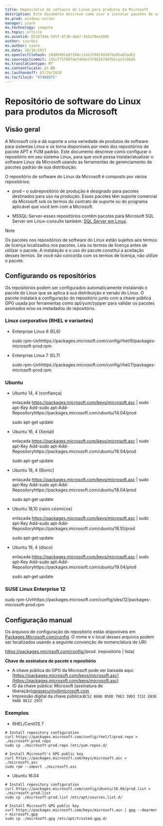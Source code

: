 ```yaml
---
title: Repositório de software do Linux para produtos da Microsoft
description: Este documento descreve como usar e instalar pacotes de software do Linux para produtos da Microsoft.
ms.prod: windows-server
manager: szark
ms.technology: compute
ms.topic: article
ms.assetid: b5387444-595f-4f38-abb7-163a70ea1895
author: szarkos
ms.author: szark
ms.date: 10/16/2017
ms.openlocfilehash: 28d86981e87184c11eb37981945876e05a83ad62
ms.sourcegitcommit: 145cf75f89f4e7460e737861b7407b5cee7c6645
ms.translationtype: MT
ms.contentlocale: pt-BR
ms.lasthandoff: 07/29/2020
ms.locfileid: "87408875"
---
```

# <a name="linux-software-repository-for-microsoft-products"></a>Repositório de software do Linux para produtos da Microsoft

## <a name="overview"></a>Visão geral

A Microsoft cria e dá suporte a uma variedade de produtos de software para sistemas Linux e os torna disponíveis por meio dos repositórios de pacote APT e YUM padrão. Este documento descreve como configurar o repositório em seu sistema Linux, para que você possa instalar/atualizar o software Linux da Microsoft usando as ferramentas de gerenciamento de pacotes padrão de sua distribuição.

O repositório de software do Linux da Microsoft é composto por vários repositórios:

 - prod – o subrepositório de produção é designado para pacotes destinados para uso na produção. Esses pacotes têm suporte comercial da Microsoft sob os termos do contrato de suporte ou do programa aplicável que você tem com a Microsoft.

 - MSSQL-Server-esses repositórios contêm pacotes para Microsoft SQL Server em Linux-consulte também: [SQL Server em Linux](https://www.microsoft.com/sql-server/sql-server-vnext-including-Linux).

> [!NOTE]
> Os pacotes nos repositórios de software do Linux estão sujeitos aos termos de licença localizados nos pacotes. Leia os termos de licença antes de utilizar o pacote. A instalação e o uso do pacote constitui a aceitação desses termos. Se você não concorda com os termos de licença, não utilize o pacote.

## <a name="configuring-the-repositories"></a>Configurando os repositórios

Os repositórios podem ser configurados automaticamente instalando o pacote do Linux que se aplica à sua distribuição e versão do Linux. O pacote instalará a configuração do repositório junto com a chave pública GPG usada por ferramentas como apt/yum/zypper para validar os pacotes assinados e/ou os metadados do repositório.

### <a name="enterprise-linux-rhel-and-variants"></a>Linux corporativo (RHEL e variantes)

- Enterprise Linux 6 (EL6)<p>sudo rpm-Uvhhttps://packages.microsoft.com/config/rhel/6/packages-microsoft-prod.rpm

- Enterprise Linux 7 (EL7)<p>sudo rpm-Uvhhttps://packages.microsoft.com/config/rhel/7/packages-microsoft-prod.rpm


### <a name="ubuntu"></a>Ubuntu

 - Ubuntu 14, 4 (confiança)<p>enlaçada https://packages.microsoft.com/keys/microsoft.asc | sudo apt-Key Add-sudo apt-Add-Repositoryhttps://packages.microsoft.com/ubuntu/14.04/prod<p>sudo apt-get update

 - Ubuntu 16, 4 (Xenial)<p>enlaçada https://packages.microsoft.com/keys/microsoft.asc | sudo apt-Key Add-sudo apt-Add-Repositoryhttps://packages.microsoft.com/ubuntu/16.04/prod<p>sudo apt-get update

 - Ubuntu 18, 4 (Bionic)<p>enlaçada https://packages.microsoft.com/keys/microsoft.asc | sudo apt-Key Add-sudo apt-Add-Repositoryhttps://packages.microsoft.com/ubuntu/18.04/prod<p>sudo apt-get update

 - Ubuntu 18,10 (raios cósmicos)<p>enlaçada https://packages.microsoft.com/keys/microsoft.asc | sudo apt-Key Add-sudo apt-Add-Repositoryhttps://packages.microsoft.com/ubuntu/18.10/prod<p>sudo apt-get update

 - Ubuntu 19, 4 (disco)<p>enlaçada https://packages.microsoft.com/keys/microsoft.asc | sudo apt-Key Add-sudo apt-Add-Repositoryhttps://packages.microsoft.com/ubuntu/19.04/prod<p>sudo apt-get update

### <a name="suse-linux-enterprise-12"></a>SUSE Linux Enterprise 12

sudo rpm-Uvhhttps://packages.microsoft.com/config/sles/12/packages-microsoft-prod.rpm

## <a name="manual-configuration"></a>Configuração manual

Os arquivos de configuração do repositório estão disponíveis em [Packages.Microsoft.com/config](https://packages.microsoft.com/config/). O nome e o local desses arquivos podem ser localizados usando a seguinte convenção de nomenclatura de URI:

https://packages.microsoft.com/config/<Distribution>/<Version>prod. (repositório | lista)

**Chave de assinatura de pacote e repositório**

- A chave pública do GPG da Microsoft pode ser baixada aqui:[https://packages.microsoft.com/keys/microsoft.asc](https://packages.microsoft.com/keys/microsoft.asc)
- ID da chave pública: Microsoft (assinatura de liberação)<gpgsecurity@microsoft.com>
- Impressão digital da chave pública:`BC52 8686 B50D 79E3 39D3 721C EB3E 94AD BE12 29CF`

### <a name="examples"></a>Exemplos

 - RHEL/CentOS 7

```
# Install repository configuration
curl https://packages.microsoft.com/config/rhel/7/prod.repo > ./microsoft-prod.repo
sudo cp ./microsoft-prod.repo /etc/yum.repos.d/

# Install Microsoft's GPG public key
curl https://packages.microsoft.com/keys/microsoft.asc > ./microsoft.asc
sudo rpm --import ./microsoft.asc
```

- Ubuntu 16.04

```
# Install repository configuration
curl https://packages.microsoft.com/config/ubuntu/16.04/prod.list > ./microsoft-prod.list
sudo cp ./microsoft-prod.list /etc/apt/sources.list.d/

# Install Microsoft GPG public key
curl https://packages.microsoft.com/keys/microsoft.asc | gpg --dearmor > microsoft.gpg
sudo cp ./microsoft.gpg /etc/apt/trusted.gpg.d/
```

